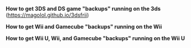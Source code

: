 **How to get 3DS and DS game "backups" running on the 3ds** (https://magolol.github.io/3dsfrii)

**How to get Wii and Gamecube "backups" running on the Wii** 

**How to get Wii U, Wii, and Gamecube "backups" running on the Wii U**